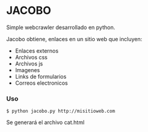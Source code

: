 # JACOBO
Simple webcrawler desarrollado en python.

Jacobo obtiene, enlaces en un sitio web que incluyen:
- Enlaces externos
- Archivos css
- Archivos js
- Imagenes
- Links de formularios
- Correos electronicos

### Uso
```
$ python jacobo.py http://misitioweb.com
```
Se generará el archivo cat.html
